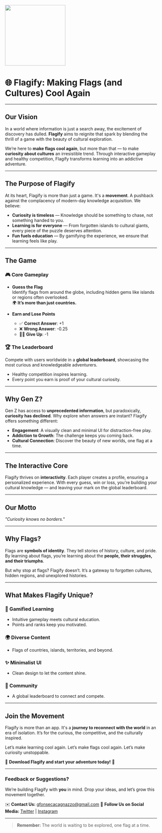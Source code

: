 
<img src="https://i.ibb.co/pRKbgNQ/Screenshot-2024-12-27-at-5-51-01-PM-removebg-preview.png" style="height:200px" />

# 🌐 **Flagify: Making Flags (and Cultures) Cool Again**

---

## **Our Vision**

In a world where information is just a search away, the excitement of discovery has dulled. **Flagify** aims to reignite that spark by blending the thrill of a game with the beauty of cultural exploration.

We’re here to **make flags cool again**, but more than that — to make **curiosity about cultures** an irresistible trend. Through interactive gameplay and healthy competition, Flagify transforms learning into an addictive adventure.

---

## **The Purpose of Flagify**

At its heart, Flagify is more than just a game. It's a **movement**. A pushback against the complacency of modern-day knowledge acquisition. We believe:

- **Curiosity is timeless** — Knowledge should be something to chase, not something handed to you.
- **Learning is for everyone** — From forgotten islands to cultural giants, every piece of the puzzle deserves attention.
- **Fun fuels education** — By gamifying the experience, we ensure that learning feels like play.

---

## **The Game**

### **🎮 Core Gameplay**
- **Guess the Flag**  
  Identify flags from around the globe, including hidden gems like islands or regions often overlooked.  
  🌍 **It’s more than just countries.**

- **Earn and Lose Points**  
  - ✅ **Correct Answer**: +1  
  - ❌ **Wrong Answer**: -0.25  
  - 🙅‍♂️ **Give Up**: -1

### **🏆 The Leaderboard**
Compete with users worldwide in a **global leaderboard**, showcasing the most curious and knowledgeable adventurers.  

- Healthy competition inspires learning.  
- Every point you earn is proof of your cultural curiosity.  

---

## **Why Gen Z?**

Gen Z has access to **unprecedented information**, but paradoxically, **curiosity has declined**. Why explore when answers are instant? Flagify offers something different:  
- **Engagement**: A visually clean and minimal UI for distraction-free play.  
- **Addiction to Growth**: The challenge keeps you coming back.  
- **Cultural Connection**: Discover the beauty of new worlds, one flag at a time.

---

## **The Interactive Core**

Flagify thrives on **interactivity**. Each player creates a profile, ensuring a personalized experience. With every guess, win or loss, you're building your cultural knowledge — and leaving your mark on the global leaderboard.

---

## **Our Motto**

*"Curiosity knows no borders."*

---

## **Why Flags?**

Flags are **symbols of identity**. They tell stories of history, culture, and pride. By learning about flags, you’re learning about the **people, their struggles, and their triumphs**.  

But why stop at flags? Flagify doesn’t. It’s a gateway to forgotten cultures, hidden regions, and unexplored histories.

---

## **What Makes Flagify Unique?**

### **🚀 Gamified Learning**
- Intuitive gameplay meets cultural education.  
- Points and ranks keep you motivated.

### **🌍 Diverse Content**
- Flags of countries, islands, territories, and beyond.

### **✨ Minimalist UI**
- Clean design to let the content shine.

### **🤝 Community**
- A global leaderboard to connect and compete.

---

## **Join the Movement**

Flagify is more than an app. It's a **journey to reconnect with the world** in an era of isolation. It’s for the curious, the competitive, and the culturally inspired.

Let’s make learning cool again. Let’s make flags cool again. Let’s make curiosity unstoppable.

🌟 **Download Flagify and start your adventure today!** 🌟

---

### **Feedback or Suggestions?**
We’re building Flagify with **you** in mind. Drop your ideas, and let’s grow this movement together.

✉️ **Contact Us:** gfonsecacagnazzo@gmail.com
📍 **Follow Us on Social Media:** [Twitter](#) | [Instagram](#)

---

> **Remember:** The world is waiting to be explored, one flag at a time.  
